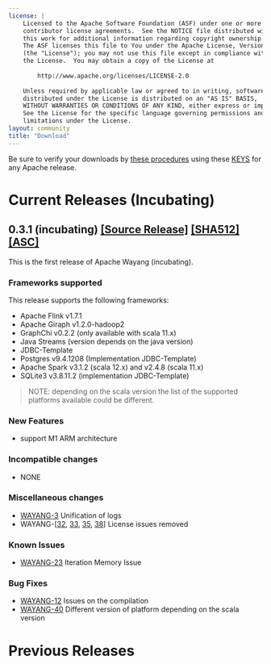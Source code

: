 ```yaml
---
license: |
    Licensed to the Apache Software Foundation (ASF) under one or more
    contributor license agreements.  See the NOTICE file distributed with
    this work for additional information regarding copyright ownership.
    The ASF licenses this file to You under the Apache License, Version 2.0
    (the "License"); you may not use this file except in compliance with
    the License.  You may obtain a copy of the License at
    
        http://www.apache.org/licenses/LICENSE-2.0
    
    Unless required by applicable law or agreed to in writing, software
    distributed under the License is distributed on an "AS IS" BASIS,
    WITHOUT WARRANTIES OR CONDITIONS OF ANY KIND, either express or implied.
    See the License for the specific language governing permissions and
    limitations under the License.
layout: community
title: "Download"
---
```

Be sure to verify your downloads by [these procedures](https://www.apache.org/info/verification) using these [KEYS](https://downloads.apache.org/incubator/wayang/KEYS) for any Apache release.

# Current Releases (Incubating)

## 0.3.1 (incubating)  [[Source Release]](https://dist.apache.org/repos/dist/release/incubator/wayang/0.6.0/apache-wayang-0.6.0-incubating-source-release.zip) [[SHA512]](https://dist.apache.org/repos/dist/release/incubator/wayang/0.6.0/apache-wayang-0.6.0-incubating-source-release.zip.sha512) [[ASC]](https://dist.apache.org/repos/dist/release/incubator/wayang/0.6.0/apache-wayang-0.6.0-incubating-source-release.zip.asc)
This is the first release of Apache Wayang (incubating).

### Frameworks supported
This release supports the following frameworks:

- Apache Flink v1.7.1
- Apache Giraph v1.2.0-hadoop2
- GraphChi v0.2.2 (only available with scala 11.x)
- Java Streams (version depends on the java version)
- JDBC-Template
- Postgres v9.4.1208 (Implementation JDBC-Template)
- Apache Spark v3.1.2 (scala 12.x) and v2.4.8 (scala 11.x)
- SQLite3 v3.8.11.2 (implementation JDBC-Template)

> NOTE: depending on the scala version the list of the supported platforms available could be different.

### New Features

- support M1 ARM architecture

### Incompatible changes

- NONE

### Miscellaneous changes

- [WAYANG-3](https://issues.apache.org/jira/projects/WAYANG/issues/WAYANG-3) Unification of logs
- WAYANG-[[32](https://issues.apache.org/jira/projects/WAYANG/issues/WAYANG-32), [33](https://issues.apache.org/jira/projects/WAYANG/issues/WAYANG-33), [35](https://issues.apache.org/jira/projects/WAYANG/issues/WAYANG-35), [38](https://issues.apache.org/jira/projects/WAYANG/issues/WAYANG-38)] License issues removed

### Known Issues

- [WAYANG-23](https://issues.apache.org/jira/projects/WAYANG/issues/WAYANG-23) Iteration Memory Issue

### Bug Fixes

- [WAYANG-12](https://issues.apache.org/jira/projects/WAYANG/issues/WAYANG-12) Issues on the compilation
- [WAYANG-40](https://issues.apache.org/jira/projects/WAYANG/issues/WAYANG-40) Different version of platform depending on the scala version

# Previous Releases
